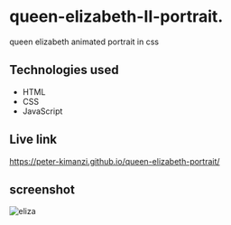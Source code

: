 # queen-elizabeth-II-portrait.

queen elizabeth animated portrait in  css

##  Technologies used

* HTML
* CSS
* JavaScript

## Live link

https://peter-kimanzi.github.io/queen-elizabeth-portrait/


## screenshot

![eliza](https://user-images.githubusercontent.com/71552773/189640788-ae858af3-e929-4dc4-8f0c-1e1e44339e61.PNG)
